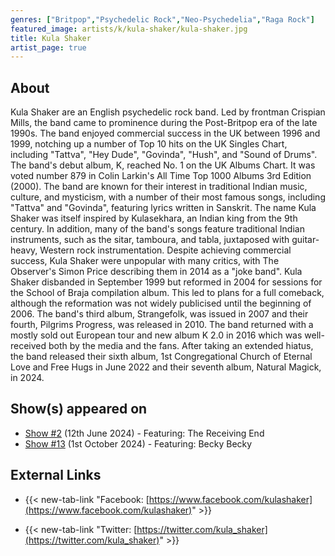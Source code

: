 ```yaml
---
genres: ["Britpop","Psychedelic Rock","Neo-Psychedelia","Raga Rock"]
featured_image: artists/k/kula-shaker/kula-shaker.jpg
title: Kula Shaker
artist_page: true
---
```

## About

Kula Shaker are an English psychedelic rock band. Led by frontman Crispian Mills, the band came to prominence during the Post-Britpop era of the late 1990s. The band enjoyed commercial success in the UK between 1996 and 1999, notching up a number of Top 10 hits on the UK Singles Chart, including "Tattva", "Hey Dude", "Govinda", "Hush", and "Sound of Drums". The band's debut album, K, reached No. 1 on the UK Albums Chart. It was voted number 879 in Colin Larkin's All Time Top 1000 Albums 3rd Edition (2000).
The band are known for their interest in traditional Indian music, culture, and mysticism, with a number of their most famous songs, including "Tattva" and "Govinda", featuring lyrics written in Sanskrit. The name Kula Shaker was itself inspired by Kulasekhara, an Indian king from the 9th century. In addition, many of the band's songs feature traditional Indian instruments, such as the sitar, tamboura, and tabla, juxtaposed with guitar-heavy, Western rock instrumentation. Despite achieving commercial success, Kula Shaker were unpopular with many critics, with The Observer's Simon Price describing them in 2014 as a "joke band".
Kula Shaker disbanded in September 1999 but reformed in 2004 for sessions for the School of Braja compilation album. This led to plans for a full comeback, although the reformation was not widely publicised until the beginning of 2006. The band's third album, Strangefolk, was issued in 2007 and their fourth, Pilgrims Progress, was released in 2010. The band returned with a mostly sold out European tour and new album K 2.0 in 2016 which was well-received both by the media and the fans.
After taking an extended hiatus, the band released their sixth album, 1st Congregational Church of Eternal Love and Free Hugs in June 2022 and their seventh album, Natural Magick, in 2024.

## Show(s) appeared on

- [Show #2](/shows/featuring-the-receiving-end/) (12th June 2024) - Featuring: The Receiving End
- [Show #13](/shows/featuring-becky-becky/) (1st October 2024) - Featuring: Becky Becky

## External Links

- {{< new-tab-link "Facebook: [https://www.facebook.com/kulashaker](https://www.facebook.com/kulashaker)" >}}


- {{< new-tab-link "Twitter: [https://twitter.com/kula_shaker](https://twitter.com/kula_shaker)" >}}


